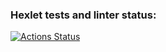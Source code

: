 ### Hexlet tests and linter status:
[![Actions Status](https://github.com/NikitaBy/php-project-lvl2/workflows/hexlet-check/badge.svg)](https://github.com/NikitaBy/php-project-lvl2/actions)